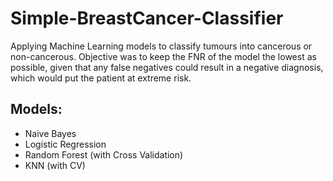 # Simple-BreastCancer-Classifier
Applying Machine Learning models to classify tumours into cancerous or non-cancerous. Objective was to keep the FNR of the model the lowest as possible, given that any false negatives could result in a negative diagnosis, which would put the patient at extreme risk.

## Models: 
- Naive Bayes
- Logistic Regression
- Random Forest (with Cross Validation)
- KNN (with CV)
